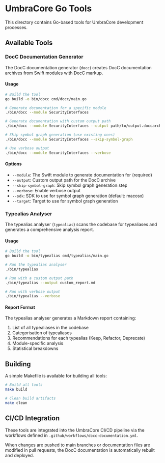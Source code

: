 # UmbraCore Go Tools

This directory contains Go-based tools for UmbraCore development processes.

## Available Tools

### DocC Documentation Generator

The DocC documentation generator (`docc`) creates DocC documentation archives from Swift modules with DocC markup.

#### Usage

```bash
# Build the tool
go build -o bin/docc cmd/docc/main.go

# Generate documentation for a specific module
./bin/docc --module SecurityInterfaces

# Generate documentation with custom output path
./bin/docc --module SecurityInterfaces --output path/to/output.doccarchive

# Skip symbol graph generation (use existing ones)
./bin/docc --module SecurityInterfaces --skip-symbol-graph

# Use verbose output
./bin/docc --module SecurityInterfaces --verbose
```

#### Options

- `--module`: The Swift module to generate documentation for (required)
- `--output`: Custom output path for the DocC archive
- `--skip-symbol-graph`: Skip symbol graph generation step
- `--verbose`: Enable verbose output
- `--sdk`: SDK to use for symbol graph generation (default: macosx)
- `--target`: Target to use for symbol graph generation

### Typealias Analyser

The typealias analyser (`typealias`) scans the codebase for typealiases and generates a comprehensive analysis report.

#### Usage

```bash
# Build the tool
go build -o bin/typealias cmd/typealias/main.go

# Run the typealias analyser
./bin/typealias

# Run with a custom output path
./bin/typealias --output custom_report.md

# Run with verbose output
./bin/typealias --verbose
```

#### Report Format

The typealias analyser generates a Markdown report containing:

1. List of all typealiases in the codebase
2. Categorisation of typealiases
3. Recommendations for each typealias (Keep, Refactor, Deprecate)
4. Module-specific analysis
5. Statistical breakdowns

## Building

A simple Makefile is available for building all tools:

```bash
# Build all tools
make build

# Clean build artifacts
make clean
```

## CI/CD Integration

These tools are integrated into the UmbraCore CI/CD pipeline via the workflows defined in `.github/workflows/docc-documentation.yml`.

When changes are pushed to main branches or documentation files are modified in pull requests, the DocC documentation is automatically rebuilt and deployed.
